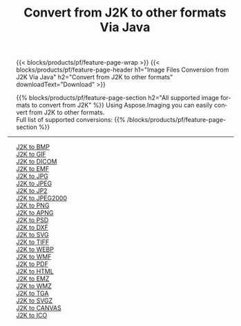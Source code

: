 ﻿---
title: Convert from J2K to other formats Via Java 
weight: 3920
url: /java/conversion/from/j2k 
lang: en
langdirlevel: 2
locales: zh-hans,ja,it,ru,de,es,fr,nl,id,lt,pl,pt,vi,tr,ko,zh-hant,ar,hi,th,sv,cs,uk,he
description: Using Aspose.Imaging you can easily convert from J2K to other formats
---

{{< blocks/products/pf/feature-page-wrap >}}
{{< blocks/products/pf/feature-page-header h1="Image Files Conversion from J2K Via Java" h2="Convert from J2K to other formats" downloadText="Download" >}}


{{% blocks/products/pf/feature-page-section  h2="All supported image formats to convert from J2K" %}}
Using Aspose.Imaging you can easily convert from J2K to other formats.
<br/>
Full list of supported conversions:
{{% /blocks/products/pf/feature-page-section %}}
<div class="container-fluid productfamilypage bg-gray">
    <div class="convertypes bg-gray agp-content section">
        <div class="container">
		<hr style="margin-left:-20px;"/>
		<div class="row other-converters">
		    <div class='col-md-2 other-converter remove-lp remove-rp'><a href="/imaging/java/conversion/j2k-to-bmp" >J2K to BMP</a></div><div class='col-md-2 other-converter remove-lp remove-rp'><a href="/imaging/java/conversion/j2k-to-gif" >J2K to GIF</a></div><div class='col-md-2 other-converter remove-lp remove-rp'><a href="/imaging/java/conversion/j2k-to-dicom" >J2K to DICOM</a></div><div class='col-md-2 other-converter remove-lp remove-rp'><a href="/imaging/java/conversion/j2k-to-emf" >J2K to EMF</a></div><div class='col-md-2 other-converter remove-lp remove-rp'><a href="/imaging/java/conversion/j2k-to-jpg" >J2K to JPG</a></div><div class='col-md-2 other-converter remove-lp remove-rp'><a href="/imaging/java/conversion/j2k-to-jpeg" >J2K to JPEG</a></div><div class='col-md-2 other-converter remove-lp remove-rp'><a href="/imaging/java/conversion/j2k-to-jp2" >J2K to JP2</a></div><div class='col-md-2 other-converter remove-lp remove-rp'><a href="/imaging/java/conversion/j2k-to-jpeg2000" >J2K to JPEG2000</a></div><div class='col-md-2 other-converter remove-lp remove-rp'><a href="/imaging/java/conversion/j2k-to-png" >J2K to PNG</a></div><div class='col-md-2 other-converter remove-lp remove-rp'><a href="/imaging/java/conversion/j2k-to-apng" >J2K to APNG</a></div><div class='col-md-2 other-converter remove-lp remove-rp'><a href="/imaging/java/conversion/j2k-to-psd" >J2K to PSD</a></div><div class='col-md-2 other-converter remove-lp remove-rp'><a href="/imaging/java/conversion/j2k-to-dxf" >J2K to DXF</a></div><div class='col-md-2 other-converter remove-lp remove-rp'><a href="/imaging/java/conversion/j2k-to-svg" >J2K to SVG</a></div><div class='col-md-2 other-converter remove-lp remove-rp'><a href="/imaging/java/conversion/j2k-to-tiff" >J2K to TIFF</a></div><div class='col-md-2 other-converter remove-lp remove-rp'><a href="/imaging/java/conversion/j2k-to-webp" >J2K to WEBP</a></div><div class='col-md-2 other-converter remove-lp remove-rp'><a href="/imaging/java/conversion/j2k-to-wmf" >J2K to WMF</a></div><div class='col-md-2 other-converter remove-lp remove-rp'><a href="/imaging/java/conversion/j2k-to-pdf" >J2K to PDF</a></div><div class='col-md-2 other-converter remove-lp remove-rp'><a href="/imaging/java/conversion/j2k-to-html" >J2K to HTML</a></div><div class='col-md-2 other-converter remove-lp remove-rp'><a href="/imaging/java/conversion/j2k-to-emz" >J2K to EMZ</a></div><div class='col-md-2 other-converter remove-lp remove-rp'><a href="/imaging/java/conversion/j2k-to-wmz" >J2K to WMZ</a></div><div class='col-md-2 other-converter remove-lp remove-rp'><a href="/imaging/java/conversion/j2k-to-tga" >J2K to TGA</a></div><div class='col-md-2 other-converter remove-lp remove-rp'><a href="/imaging/java/conversion/j2k-to-svgz" >J2K to SVGZ</a></div><div class='col-md-2 other-converter remove-lp remove-rp'><a href="/imaging/java/conversion/j2k-to-canvas" >J2K to CANVAS</a></div><div class='col-md-2 other-converter remove-lp remove-rp'><a href="/imaging/java/conversion/j2k-to-ico" >J2K to ICO</a></div>
                </div>
        </div>
    </div>
</div>
<br/>

